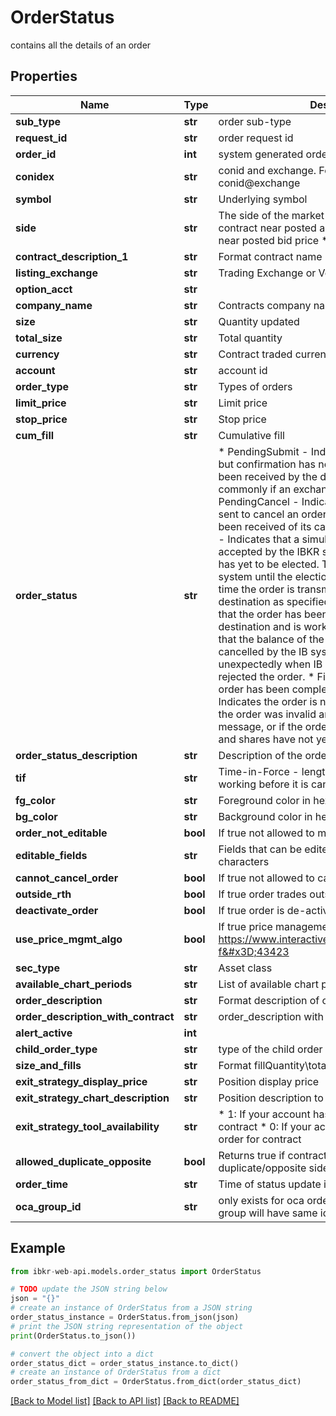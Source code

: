 # OrderStatus

contains all the details of an order

## Properties

Name | Type | Description | Notes
------------ | ------------- | ------------- | -------------
**sub_type** | **str** | order sub-type | [optional] 
**request_id** | **str** | order request id | [optional] 
**order_id** | **int** | system generated order id, unique per account | [optional] 
**conidex** | **str** | conid and exchange. Format supports conid or conid@exchange | [optional] 
**symbol** | **str** | Underlying symbol | [optional] 
**side** | **str** | The side of the market of the order.   * B - Buy contract near posted ask price   * S - Sell contract near posted bid price   * X - Option expired  | [optional] 
**contract_description_1** | **str** | Format contract name | [optional] 
**listing_exchange** | **str** | Trading Exchange or Venue | [optional] 
**option_acct** | **str** |  | [optional] 
**company_name** | **str** | Contracts company name | [optional] 
**size** | **str** | Quantity updated | [optional] 
**total_size** | **str** | Total quantity | [optional] 
**currency** | **str** | Contract traded currency | [optional] 
**account** | **str** | account id | [optional] 
**order_type** | **str** | Types of orders | [optional] 
**limit_price** | **str** | Limit price | [optional] 
**stop_price** | **str** | Stop price | [optional] 
**cum_fill** | **str** | Cumulative fill | [optional] 
**order_status** | **str** | *  PendingSubmit - Indicates the order was sent, but confirmation has not been received that it has been received by the destination.                    Occurs most commonly if an exchange is closed. *  PendingCancel - Indicates that a request has been sent to cancel an order but confirmation has not been received of its cancellation. *  PreSubmitted - Indicates that a simulated order type has been accepted by the IBKR system and that this order has yet to be elected.                   The order is held in the IBKR system until the election criteria are met. At that time the order is transmitted to the order destination as specified. *  Submitted - Indicates that the order has been accepted at the order destination and is working. *  Cancelled - Indicates that the balance of the order has been confirmed cancelled by the IB system.                This could occur unexpectedly when IB or the destination has rejected the order. *  Filled - Indicates that the order has been completely filled. *  Inactive - Indicates the order is not working, for instance if the order was invalid and triggered an error message,               or if the order was to short a security and shares have not yet been located.  | [optional] 
**order_status_description** | **str** | Description of the order status | [optional] 
**tif** | **str** | Time-in-Force - length of time order will continue working before it is canceled. | [optional] 
**fg_color** | **str** | Foreground color in hex format | [optional] 
**bg_color** | **str** | Background color in hex format | [optional] 
**order_not_editable** | **bool** | If true not allowed to modify order | [optional] 
**editable_fields** | **str** | Fields that can be edited in escaped unicode characters | [optional] 
**cannot_cancel_order** | **bool** | If true not allowed to cancel order | [optional] 
**outside_rth** | **bool** | If true order trades outside regular trading hours | [optional] 
**deactivate_order** | **bool** | If true order is de-activated | [optional] 
**use_price_mgmt_algo** | **bool** | If true price management algo is enabled, refer to https://www.interactivebrokers.com/en/index.php?f&#x3D;43423 | [optional] 
**sec_type** | **str** | Asset class | [optional] 
**available_chart_periods** | **str** | List of available chart periods | [optional] 
**order_description** | **str** | Format description of order | [optional] 
**order_description_with_contract** | **str** | order_description with the symbol | [optional] 
**alert_active** | **int** |  | [optional] 
**child_order_type** | **str** | type of the child order | [optional] 
**size_and_fills** | **str** | Format fillQuantity\\totalQuantity | [optional] 
**exit_strategy_display_price** | **str** | Position display price | [optional] 
**exit_strategy_chart_description** | **str** | Position description to display on chart | [optional] 
**exit_strategy_tool_availability** | **str** | * 1: If your account has position or order for contract * 0: If your account has no position or order for contract  | [optional] 
**allowed_duplicate_opposite** | **bool** | Returns true if contract supports duplicate/opposite side order. | [optional] 
**order_time** | **str** | Time of status update in unix time | [optional] 
**oca_group_id** | **str** | only exists for oca orders, oca orders in same group will have same id | [optional] 

## Example

```python
from ibkr-web-api.models.order_status import OrderStatus

# TODO update the JSON string below
json = "{}"
# create an instance of OrderStatus from a JSON string
order_status_instance = OrderStatus.from_json(json)
# print the JSON string representation of the object
print(OrderStatus.to_json())

# convert the object into a dict
order_status_dict = order_status_instance.to_dict()
# create an instance of OrderStatus from a dict
order_status_from_dict = OrderStatus.from_dict(order_status_dict)
```
[[Back to Model list]](../README.md#documentation-for-models) [[Back to API list]](../README.md#documentation-for-api-endpoints) [[Back to README]](../README.md)


